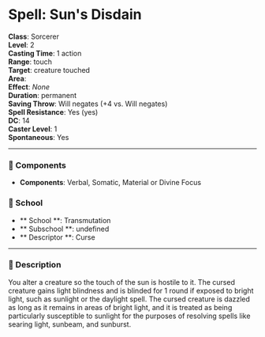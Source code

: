 
# Spell: Sun's Disdain
**Class**: Sorcerer  
**Level**: 2  
**Casting Time**: 1 action  
**Range**: touch  
**Target**: creature touched  
**Area**:   
**Effect**: _None_  
**Duration**: permanent  
**Saving Throw**: Will negates (+4 vs. Will negates)  
**Spell Resistance**: Yes (yes)  
**DC**: 14  
**Caster Level**: 1  
**Spontaneous**: Yes

---

### 🔮 Components
- **Components**: Verbal, Somatic, Material or Divine Focus

### 🏫 School
- ** School **: Transmutation
- ** Subschool **: undefined
- ** Descriptor **: Curse
---

### 📜 Description
You alter a creature so the touch of the sun is hostile to it. The cursed creature gains light blindness and is blinded for 1 round if exposed to bright light, such as sunlight or the daylight spell. The cursed creature is dazzled as long as it remains in areas of bright light, and it is treated as being particularly susceptible to sunlight for the purposes of resolving spells like searing light, sunbeam, and sunburst.
